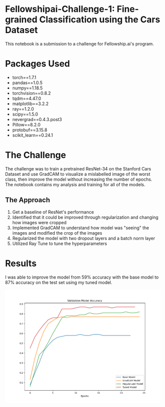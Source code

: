 # Fellowshipai-Challenge-1: Fine-grained Classification using the Cars Dataset

This notebook is a submission to a challenge for Fellowship.ai's program. 

# Packages Used

- torch==1.7.1
- pandas==1.0.5
- numpy==1.18.5
- torchvision==0.8.2
- tqdm==4.47.0
- matplotlib==3.2.2
- ray==1.2.0
- scipy==1.5.0
- nevergrad==0.4.3.post3
- Pillow==8.2.0
- protobuf==3.15.8
- scikit_learn==0.24.1

# The Challenge

The challenge was to train a pretrained ResNet-34 on the Stanford Cars Dataset and use GradCAM to visualize a mislabelled image of the worst class, then
improve the model without increasing the number of epochs. The notebook contains my analysis and training for all of the models.

## The Approach

1) Get a baseline of ResNet's performance
2) Identified that it could be improved through regularization and changing how images were cropped
3) Implemented GradCAM to understand how model was "seeing" the images and modified the crop of the images
4) Regularized the model with two dropout layers and a batch norm layer
5) Utilized Ray Tune to tune the hyperparameters

# Results
I was able to improve the model from 59% accuracy with the base model to 87% accuracy on the test set using my tuned model. 

![alt text](https://github.com/parkerashlan/Fellowshipai-Challenge-1/blob/master/metrics_graphs/val_acc.png)

